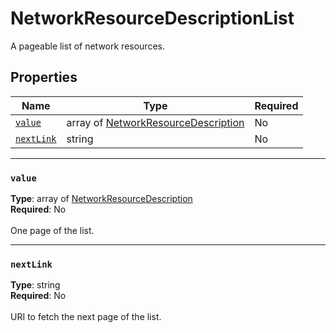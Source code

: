 # NetworkResourceDescriptionList

A pageable list of network resources.

## Properties
| Name | Type | Required |
| --- | --- | --- |
| [`value`](#value) | array of [NetworkResourceDescription](seabreeze-model-networkresourcedescription.md) | No |
| [`nextLink`](#nextlink) | string | No |

____
### `value`
__Type__: array of [NetworkResourceDescription](seabreeze-model-networkresourcedescription.md) <br/>
__Required__: No<br/>
<br/>
One page of the list.

____
### `nextLink`
__Type__: string <br/>
__Required__: No<br/>
<br/>
URI to fetch the next page of the list.
